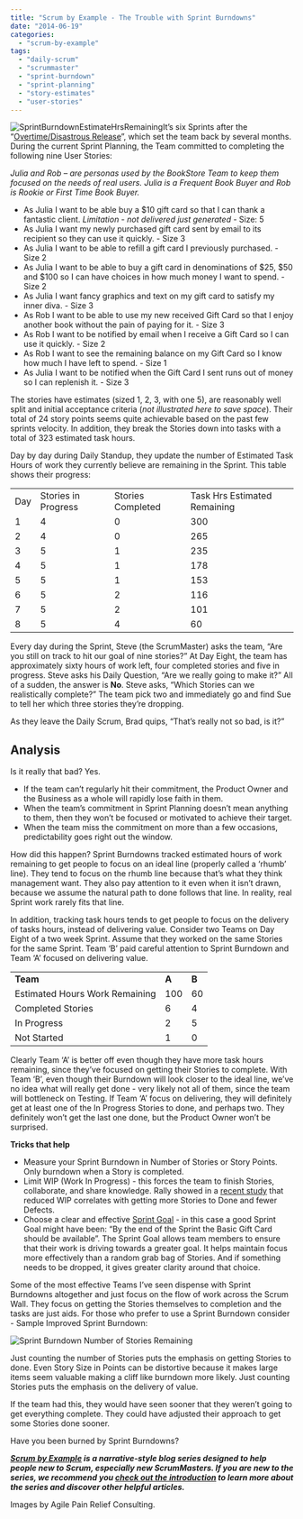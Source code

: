 ```yaml
---
title: "Scrum by Example - The Trouble with Sprint Burndowns"
date: "2014-06-19"
categories: 
  - "scrum-by-example"
tags: 
  - "daily-scrum"
  - "scrummaster"
  - "sprint-burndown"
  - "sprint-planning"
  - "story-estimates"
  - "user-stories"
---
```


![SprintBurndownEstimateHrsRemaining](src/content/blog/scrummaster-tales-the-trouble-with-sprint-burndowns/images/SprintBurndownEstimateHrsRemaining.png)It’s six Sprints after the “[Overtime/Disastrous Release](/blog/scrummaster-tales-overtime-on-a-scrum-team-is-an-unhealthy-sign.html)”, which set the team back by several months. During the current Sprint Planning, the Team committed to completing the following nine User Stories:

_Julia and Rob – are personas used by the BookStore Team to keep them focused on the needs of real users. Julia is a Frequent Book Buyer and Rob is Rookie or First Time Book Buyer._

- As Julia I want to be able buy a $10 gift card so that I can thank a fantastic client. _Limitation - not delivered just generated -_ Size: 5
- As Julia I want my newly purchased gift card sent by email to its recipient so they can use it quickly. - Size 3
- As Julia I want to be able to refill a gift card I previously purchased. - Size 2
- As Julia I want to be able to buy a gift card in denominations of $25, $50 and $100 so I can have choices in how much money I want to spend. - Size 2
- As Julia I want fancy graphics and text on my gift card to satisfy my inner diva. - Size 3
- As Rob I want to be able to use my new received Gift Card so that I enjoy another book without the pain of paying for it. - Size 3
- As Rob I want to be notified by email when I receive a Gift Card so I can use it quickly. - Size 2
- As Rob I want to see the remaining balance on my Gift Card so I know how much I have left to spend. - Size 1
- As Julia I want to be notified when the Gift Card I sent runs out of money so I can replenish it. - Size 3

The stories have estimates (sized 1, 2, 3, with one 5), are reasonably well split and initial acceptance criteria (_not illustrated here to save space_). Their total of 24 story points seems quite achievable based on the past few sprints velocity. In addition, they break the Stories down into tasks with a total of 323 estimated task hours.

Day by day during Daily Standup, they update the number of Estimated Task Hours of work they currently believe are remaining in the Sprint. This table shows their progress:

<table class="postTable"><tbody><tr><td>Day</td><td>Stories in Progress</td><td>Stories Completed</td><td>Task Hrs Estimated Remaining</td></tr><tr><td>1</td><td>4</td><td>0</td><td>300</td></tr><tr><td>2</td><td>4</td><td>0</td><td>265</td></tr><tr><td>3</td><td>5</td><td>1</td><td>235</td></tr><tr><td>4</td><td>5</td><td>1</td><td>178</td></tr><tr><td>5</td><td>5</td><td>1</td><td>153</td></tr><tr><td>6</td><td>5</td><td>2</td><td>116</td></tr><tr><td>7</td><td>5</td><td>2</td><td>101</td></tr><tr><td>8</td><td>5</td><td>4</td><td>60</td></tr></tbody></table>

Every day during the Sprint, Steve (the ScrumMaster) asks the team, “Are you still on track to hit our goal of nine stories?” At Day Eight, the team has approximately sixty hours of work left, four completed stories and five in progress. Steve asks his Daily Question, “Are we really going to make it?” All of a sudden, the answer is **No**. Steve asks, “Which Stories can we realistically complete?” The team pick two and immediately go and find Sue to tell her which three stories they’re dropping.

As they leave the Daily Scrum, Brad quips, “That’s really not so bad, is it?”

## Analysis

Is it really that bad? Yes.

- If the team can’t regularly hit their commitment, the Product Owner and the Business as a whole will rapidly lose faith in them.
- When the team’s commitment in Sprint Planning doesn’t mean anything to them, then they won’t be focused or motivated to achieve their target.
- When the team miss the commitment on more than a few occasions, predictability goes right out the window.

How did this happen? Sprint Burndowns tracked estimated hours of work remaining to get people to focus on an ideal line (properly called a ‘rhumb’ line). They tend to focus on the rhumb line because that’s what they think management want. They also pay attention to it even when it isn’t drawn, because we assume the natural path to done follows that line. In reality, real Sprint work rarely fits that line.

In addition, tracking task hours tends to get people to focus on the delivery of tasks hours, instead of delivering value. Consider two Teams on Day Eight of a two week Sprint. Assume that they worked on the same Stories for the same Sprint. Team ‘B’ paid careful attention to Sprint Burndown and Team ‘A’ focused on delivering value.

<table><tbody><tr><td><strong>Team</strong></td><td><strong>A</strong></td><td><strong>B</strong></td></tr><tr><td>Estimated Hours Work Remaining</td><td>100</td><td>60</td></tr><tr><td>Completed Stories</td><td>6</td><td>4</td></tr><tr><td>In Progress</td><td>2</td><td>5</td></tr><tr><td>Not Started</td><td>1</td><td>0</td></tr></tbody></table>

Clearly Team ‘A’ is better off even though they have more task hours remaining, since they’ve focused on getting their Stories to complete. With Team ‘B’, even though their Burndown will look closer to the ideal line, we’ve no idea what will really get done - very likely not all of them, since the team will bottleneck on Testing. If Team ‘A’ focus on delivering, they will definitely get at least one of the In Progress Stories to done, and perhaps two. They definitely won’t get the last one done, but the Product Owner won’t be surprised.

**Tricks that help**

- Measure your Sprint Burndown in Number of Stories or Story Points. Only burndown when a Story is completed.
- Limit WIP (Work In Progress) - this forces the team to finish Stories, collaborate, and share knowledge. Rally showed in a [recent study](/blog/stable-teams-really-do-matter.html) that reduced WIP correlates with getting more Stories to Done and fewer Defects.
- Choose a clear and effective [Sprint Goal](https://www.romanpichler.com/blog/sprint-goal-template/) - in this case a good Sprint Goal might have been: “By the end of the Sprint the Basic Gift Card should be available”. The Sprint Goal allows team members to ensure that their work is driving towards a greater goal. It helps maintain focus more effectively than a random grab bag of Stories. And if something needs to be dropped, it gives greater clarity around that choice.

Some of the most effective Teams I’ve seen dispense with Sprint Burndowns altogether and just focus on the flow of work across the Scrum Wall. They focus on getting the Stories themselves to completion and the tasks are just aids. For those who prefer to use a Sprint Burndown consider - Sample Improved Sprint Burndown:

![Sprint Burndown Number of Stories Remaining](src/content/blog/scrummaster-tales-the-trouble-with-sprint-burndowns/images/SprintBurndownNumberStoriesRemaining.png)

Just counting the number of Stories puts the emphasis on getting Stories to done. Even Story Size in Points can be distortive because it makes large items seem valuable making a cliff like burndown more likely. Just counting Stories puts the emphasis on the delivery of value.

If the team had this, they would have seen sooner that they weren’t going to get everything complete. They could have adjusted their approach to get some Stories done sooner.

Have you been burned by Sprint Burndowns?

_**[Scrum by Example](/blog/category/scrum-by-example) is a narrative-style blog series designed to help people new to Scrum, especially new ScrumMasters. If you are new to the series, we recommend you [check out the introduction](/blog/scrum-by-example.html) to learn more about the series and discover other helpful articles.**_

Images by Agile Pain Relief Consulting.
